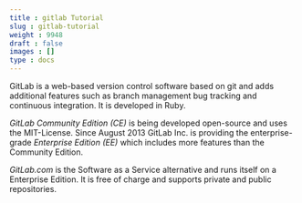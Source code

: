 ```yaml
---
title : gitlab Tutorial
slug : gitlab-tutorial
weight : 9948
draft : false
images : []
type : docs
---
```


GitLab is a web-based version control software based on git and adds additional features such as branch management bug tracking and continuous integration. It is developed in Ruby.

*GitLab Community Edition (CE)* is being developed open-source and uses the MIT-License. Since August 2013 GitLab Inc. is providing the enterprise-grade *Enterprise Edition (EE)* which includes more features than the Community Edition.

*GitLab.com* is the Software as a Service alternative and runs itself on a Enterprise Edition. It is free of charge and supports private and public repositories.

